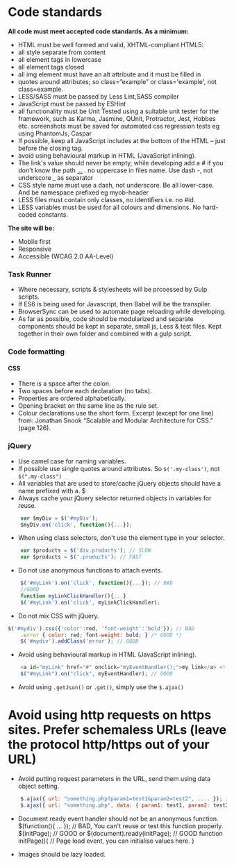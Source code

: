 # Code standards
**All code must meet accepted code standards. As a minimum:**
* HTML must be well formed and valid, XHTML-compliant HTML5:
* all style separate from content
* all element tags in lowercase
* all element tags closed
* all img element must have an alt attribute and it must be filled in
* quotes around attributes; so class=”example” or class='example', not class=example.
* LESS/SASS must be passed by Less Lint,SASS compiler
* JavaScript must be passed by ESHint
* all functionality must be Unit Tested using a suitable unit tester for the framework, such as Karma, Jasmine, QUnit, Protractor, Jest, Hobbes etc.
screenshots must be saved for automated css regression tests eg using PhantomJs, Caspar
* If possible, keep all JavaScript includes at the bottom of the HTML – just before the closing </body> tag.
* avoid using behavioural markup in HTML (JavaScript inlining).
* The link's value should never be empty, while developing add a # if you don't know the path <a href="#"> ...</a> .
no uppercase in files name. Use dash -, not underscore _ as separator
* CSS style name must use a dash, not underscore. Be all lower-case. And be namespace prefixed eg myob-header
* LESS files must contain only classes, no identifiers i.e. no #id.
* LESS variables must be used for all colours and dimensions. No hard-coded constants.

**The site will be:**
* Mobile first
* Responsive
* Accessible (WCAG 2.0 AA-Level)

### Task Runner
* Where necessary, scripts & stylesheets will be prcoessed by Gulp scripts.
* If ES6 is being used for Javascript, then Babel will be the transpiler.
* BrowserSync can be used to automate page reloading while developing.
* As far as possible, code should be modularized and separate components should be kept in separate, small js, Less & test files. Kept together in their own folder and combined with a gulp script.

### Code formatting
#### CSS
* There is a space after the colon.
* Two spaces before each declaration (no tabs).
* Properties are ordered alphabetically.
* Opening bracket on the same line as the rule set.
* Colour declarations use the short form.
Excerpt (except for one line) from: Jonathan Snook “Scalable and Modular Architecture for CSS.” (page 126).
### jQuery
* Use camel case for naming variables.
* If possible use single quotes around attributes. So `$('.my-class')`, not `$(".my-class")`
* All variables that are used to store/cache jQuery objects should have a name prefixed with a. $
* Always cache your jQuery selector returned objects in variables for reuse.
```javascript
    var $myDiv = $('#myDiv');
    $myDiv.on('click', function(){...});
```
* When using class selectors, don't use the element type in your selector.
```javascript
	var $products = $('div.products'); // SLOW 
    var $products = $('.products'); // FAST
```
* Do not use anonymous functions to attach events.
```javascript
	$('#myLink').on('click', function(){...}); // BAD 
    //GOOD 
    function myLinkClickHandler(){...} 
    $('#myLink').on('click', myLinkClickHandler);
```
* Do not mix CSS with jQuery.
```javascript
$('#mydiv').css({'color':red, 'font-weight':'bold'}); // BAD 
    .error { color: red; font-weight: bold; } /* GOOD */ 
    $('#mydiv').addClass('error'); // GOOD
```
* Avoid using behavioural markup in HTML (JavaScript inlining).  
```javascript
	<a id="myLink" href="#" onclick="myEventHandler();">my link</a> <!-- BAD -->
    $("#myLink").on("click", myEventHandler); // GOOD
```
* Avoid using `.getJson()` or `.get()`, simply use the `$.ajax()`
# Avoid using http requests on https sites. Prefer schemaless URLs (leave the protocol http/https out of your URL)
* Avoid putting request parameters in the URL, send them using data object setting.   
```javascript
    $.ajax({ url: "something.php?param1=test1&param2=test2", .... }); // Less readable
 	$.ajax({ url: "something.php", data: { param1: test1, param2: test2 } }); // More readable
 ```
* Document ready event handler should not be an anonymous function.
    $(function(){ ... }); // BAD, You can't reuse or test this function properly.  
    $(initPage); // GOOD or $(document).ready(initPage); // GOOD
    function initPage(){ // Page load event, you can initialise values here. } 
 
* Images should be lazy loaded.